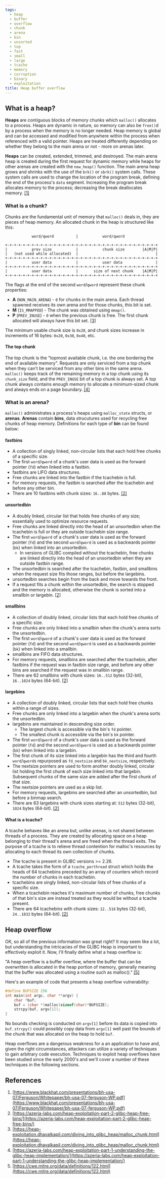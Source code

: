 ```yaml
---
tags:
  - heap
  - buffer
  - overflow
  - chunk
  - arena
  - bin
  - unsorted
  - top
  - fast
  - small
  - large
  - tcache
  - memory
  - corruption
  - binary
  - exploitation
title: Heap buffer overflow
---
```


## What is a heap?

**Heaps** are contiguous blocks of memory chunks which `malloc()` allocates to a process. Heaps are
dynamic in nature, so memory can also be `free()`d by a process when the memory is no longer needed.
Heap memory is global and can be accessed and modified from anywhere within the process when
referenced with a valid pointer. Heaps are treated differently depending on whether they belong to
the main arena or not - more on arenas later.

**Heaps** can be created, extended, trimmed, and destroyed. The main arena heap is created during
the first request for dynamic memory while heaps for other arenas are created with the `new_heap()`
function. The main arena heap grows and shrinks with the use of the `brk()` or `sbrk()` system
calls. These system calls are used to change the location of the program break, defining the end of
the process's `data` segment. Increasing the program break allocates memory to the process;
decreasing the break deallocates memory. [[1]](#references)

### What is a chunk?

Chunks are the fundamental unit of memory that `malloc()` deals in, they are pieces of heap memory.
An allocated chunk in the heap is structured like this:

```
            word/qword          |           word/qword

+-+-+-+-+-+-+-+-+-+-+-+-+-+-+-+-+-+-+-+-+-+-+-+-+-+-+-+-+-+-+-+-+-+-+
|           prev size           |           chunk size        |A|M|P|
|   (not used while allocated)  |                                   |
+-+-+-+-+-+-+-+-+-+-+-+-+-+-+-+-+-+-+-+-+-+-+-+-+-+-+-+-+-+-+-+-+-+-+
|           user data           |           user data               |
+-+-+-+-+-+-+-+-+-+-+-+-+-+-+-+-+-+-+-+-+-+-+-+-+-+-+-+-+-+-+-+-+-+-+
|           user data           |       size of next chunk    |A|M|P|
+-+-+-+-+-+-+-+-+-+-+-+-+-+-+-+-+-+-+-+-+-+-+-+-+-+-+-+-+-+-+-+-+-+-+
```

The flags at the end of the second `word`/`qword` represent these chunk properties:

- **A** (`NON_MAIN_ARENA`) - `0` for chunks in the main arena. Each thread spawned receives its own
  arena and for those chunks, this bit is set.
- **M** (`IS_MMAPPED`) - The chunk was obtained using `mmap()`.
- **P** (`PREV_INUSE`) - `0` when the previous chunk is free. The first chunk allocated will always
  have this bit set. [[3]](#references)

The minimum usable chunk size is `0x20`, and chunk sizes increase in increments of 16 bytes: `0x20`,
`0x30`, `0x40`, etc.

#### The top chunk

The top chunk is the "topmost available chunk, i.e. the one bordering the end of available memory".
Requests are only serviced from a top chunk when they can't be serviced from any other bins in the
same arena. `malloc()` keeps track of the remaining memory in a top chunk using its `chunk_size`
field, and the `PREV_INUSE` bit of a top chunk is always set. A top chunk always contains enough
memory to allocate a minimum-sized chunk and always ends on a page boundary. [[4]](#references)

### What is an arena?

`malloc()` administrates a process's heaps using `malloc_state` structs, or **arenas**. **Arenas**
contain **bins**, data strucutures used for recycling free chunks of heap memory. Definitions for
each type of **bin** can be found below:

#### fastbins

- A collection of singly linked, non-circular lists that each hold free chunks of a specific size.
- The first `word`/`qword` of a chunk's user data is used as the forward pointer (`fd`) when linked
  into a fastbin.
- fastbins are LIFO data structures.
- Free chunks are linked into the fastbin if the tcachebin is full.
- For memory requests, the fastbin is searched after the tcachebin and before any other bin.
- There are 10 fastbins with chunk sizes: `16..88` bytes. [[2]](#references)

#### unsortedbin

- A doubly linked, circular list that holds free chunks of any size; essentially used to optimize
  resource requests.
- Free chunks are linked directly into the head of an unsortedbin when the tcachebin is full or they
  are outside tcachebin size range.
- The first `word`/`qword` of a chunk's user data is used as the forward pointer (`fd`) and the
  second `word`/`qword` is used as a backwards pointer (`bk`) when linked into an unsortedbin.
  - In versions of GLIBC compiled without the tcachebin, free chunks are linked directly into the
    head of an unsortedbin when they are outside fastbin range.
- The unsortedbin is searched after the tcachebin, fastbin, and smallbins when the request size fits
  those ranges, but before the largebins.
- unsortedbin searches begin from the back and move towards the front.
- If a request fits a chunk within the unsortedbin, the search is stopped and the memory is
  allocated, otherwise the chunk is sorted into a smallbin or largebin. [[2]](#references)

#### smallbins

- A collection of doubly linked, circular lists that each hold free chunks of a specific size.
- Free chunks are only linked into a smallbin when the chunk's arena sorts the unsortedbin.
- The first `word`/`qword` of a chunk's user data is used as the forward pointer (`fd`) and the
  second `word`/`qword` is used as a backwards pointer (`bk`) when linked into a smallbin.
- smallbins are FIFO data structures.
- For memory requests, smallbins are searched after the tcachebin, after fastbins if the request was
  in fastbin size range, and before any other bins are searched if the request was in smallbin
  range.
- There are 62 smallbins with chunk sizes: `16..512` bytes (32-bit), `16..1024` bytes (64-bit).
  [[2]](#references)

#### largebins

- A collection of doubly linked, circular lists that each hold free chunks within a range of sizes.
- Free chunks are only linked into a largebin when the chunk's arena sorts the unsortedbin.
- largebins are maintained in descending size order.
  - The largest chunk is accessible via the bin's `fd` pointer.
  - The smallest chunk is accessible via the bin's `bk` pointer.
- The first `word`/`qword` of a chunk's user data is used as the forward pointer (`fd`) and the
  second `word`/`qword` is used as a backwards pointer (`bk`) when linked into a largebin.
- The first chunk of its size linked into a largebin has the third and fourth `word`/`qword`s
  repurposed as `fd_nextsize` and `bk_nextsize`, respectively.
- The nextsize pointers are used to form another doubly linked, circular list holding the first
  chunk of each size linked into that largebin. Subsequent chunks of the same size are added after
  the first chunk of that size.
- The nextsize pointers are used as a skip list.
- For memory requests, largebins are searched after an unsortedbin, but before a binmap search.
- There are 63 largebins with chunk sizes starting at: `512` bytes (32-bit), `1024` bytes (64-bit).
  [[2]](#references)

#### What is a tcache?

A tcache behaves like an arena but, unlike arenas, is not shared between threads of a process. They
are created by allocating space on a heap belonging to their thread's arena and are freed when the
thread exits. The purpose of a tcache is to relieve thread contention for malloc's resources by
allocating to each thread its own collection of chunks.

- The tcache is present in GLIBC versions >= 2.26.
- A tcache takes the form of a `tcache_perthread` struct which holds the heads of 64 tcachebins
  preceded by an array of counters which record the number of chunks in each tcachebin.
- tcachebins are singly linked, non-circular lists of free chunks of a specific size.
- When a tcachebin reaches it's maximum number of chunks, free chunks of that bin's size are instead
  treated as they would be without a tcache present.
- There are 64 tcachebins with chunk sizes: `12..516` bytes (32-bit), `24..1032` bytes (64-bit).
  [[2]](#references)

## Heap overflow

OK, so all of the previous information was great right? It may seem like a lot, but understanding
the intricacies of the GLIBC Heap is important to effectively exploit it. Now, I'll finally define
what a heap overflow is:

"A heap overflow is a buffer overflow, where the buffer that can be overwritten is allocated in the
heap portion of memory, generally meaning that the buffer was allocated using a routine such as
malloc()." [[5]](#references)

Here's an example of code that presents a heap overflow vulnerability:

```c
#define BUFSIZE 256
int main(int argc, char **argv) {
    char *buf;
    buf = (char *)malloc(sizeof(char)*BUFSIZE);
    strcpy(buf, argv[1]);
}
```

No bounds checking is conducted on `argv[1]` before its data is copied into `buf`. `strcpy()` could
possibly copy data from `argv[1]` well past the bounds of the chunk that was allocated on the heap
to hold `buf`.

Heap overflows are a dangerous weakness for a an application to have and, given the right
circumstances, attackers can utilize a variety of techniques to gain arbitrary code execution.
Techniques to exploit heap overflows have been studied since the early 2000's and we'll cover a
number of these techniques in the following sections.

## References

1. [https://www.blackhat.com/presentations/bh-usa-07/Ferguson/Whitepaper/bh-usa-07-ferguson-WP.pdf](https://www.blackhat.com/presentations/bh-usa-07/Ferguson/Whitepaper/bh-usa-07-ferguson-WP.pdf)
2. [https://azeria-labs.com/heap-exploitation-part-2-glibc-heap-free-bins/](https://azeria-labs.com/heap-exploitation-part-2-glibc-heap-free-bins/)
3. [https://heap-exploitation.dhavalkapil.com/diving_into_glibc_heap/malloc_chunk.html](https://heap-exploitation.dhavalkapil.com/diving_into_glibc_heap/malloc_chunk.html)
4. [https://azeria-labs.com/heap-exploitation-part-1-understanding-the-glibc-heap-implementation/](https://azeria-labs.com/heap-exploitation-part-1-understanding-the-glibc-heap-implementation/)
5. [https://cwe.mitre.org/data/definitions/122.html](https://cwe.mitre.org/data/definitions/122.html)

